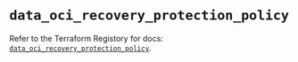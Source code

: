 # `data_oci_recovery_protection_policy`

Refer to the Terraform Registory for docs: [`data_oci_recovery_protection_policy`](https://registry.terraform.io/providers/oracle/oci/6.18.0/docs/data-sources/recovery_protection_policy).
